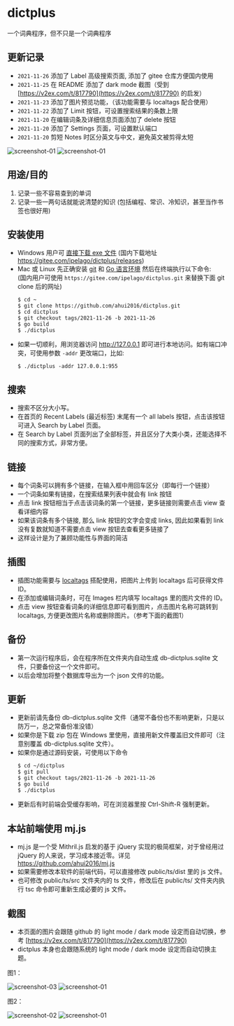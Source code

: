 # dictplus
一个词典程序，但不只是一个词典程序

## 更新记录

- `2021-11-26` 添加了 Label 高级搜索页面, 添加了 gitee 仓库方便国内使用
- `2021-11-25` 在 README 添加了 dark mode 截图（受到 [https://v2ex.com/t/817790](https://v2ex.com/t/817790) 的启发）
- `2021-11-23` 添加了图片预览功能，（该功能需要与 localtags 配合使用）
- `2021-11-22` 添加了 Limit 按钮，可设置搜索结果的条数上限
- `2021-11-20` 在编辑词条及详细信息页面添加了 delete 按钮
- `2021-11-20` 添加了 Settings 页面，可设置默认端口
- `2021-11-20` 剪短 Notes 时区分英文与中文，避免英文被剪得太短

![screenshot-01](screenshots/screenshot-01.webp#gh-light-mode-only)
![screenshot-01](screenshots/screenshot-dark-01.webp#gh-dark-mode-only)

## 用途/目的

1. 记录一些不容易查到的单词
2. 记录一些一两句话就能说清楚的知识 (包括编程、常识、冷知识，甚至当作书签也很好用)

## 安装使用

- Windows 用户可
[直接下载 exe 文件](https://github.com/ahui2016/dictplus/releases) (国内下载地址 https://gitee.com/ipelago/dictplus/releases)
- Mac 或 Linux 先正确安装 [git](https://git-scm.com/downloads) 和 [Go 语言环境](https://golang.google.cn/doc/install) 然后在终端执行以下命令:  
  (国内用户可使用 `https://gitee.com/ipelago/dictplus.git` 来替换下面 git clone 后的网址)
  ```
  $ cd ~
  $ git clone https://github.com/ahui2016/dictplus.git
  $ cd dictplus
  $ git checkout tags/2021-11-26 -b 2021-11-26
  $ go build
  $ ./dictplus
  ```
- 如果一切顺利，用浏览器访问 http://127.0.0.1 即可进行本地访问。如有端口冲突，可使用参数 `-addr` 更改端口，比如:
  ```
  $ ./dictplus -addr 127.0.0.1:955
  ```

## 搜索

- 搜索不区分大小写。
- 在首页的 Recent Labels (最近标签) 末尾有一个 all labels 按钮，点击该按钮可进入 Search by Label 页面。
- 在 Search by Label 页面列出了全部标签，并且区分了大类小类，还能选择不同的搜索方式，非常方便。

## 链接

- 每个词条可以拥有多个链接，在输入框中用回车区分（即每行一个链接）
- 一个词条如果有链接，在搜索结果列表中就会有 link 按钮
- 点击 link 按钮相当于点击该词条的第一个链接，更多链接则需要点击 view 查看详细内容
- 如果该词条有多个链接, 那么 link 按钮的文字会变成 links, 因此如果看到 link 没有复数就知道不需要点击 view 按钮去查看更多链接了
- 这样设计是为了兼顾功能性与界面的简洁

## 插图

- 插图功能需要与 [localtags](https://github.com/ahui2016/localtags) 搭配使用，把图片上传到 localtags 后可获得文件 ID。
- 在添加或编辑词条时，可在 Images 栏内填写 localtags 里的图片文件的 ID。
- 点击 view 按钮查看词条的详细信息即可看到图片，点击图片名称可跳转到 localtags, 方便更改图片名称或删除图片。（参考下面的截图1）

## 备份

- 第一次运行程序后，会在程序所在文件夹内自动生成 db-dictplus.sqlite 文件，只要备份这一个文件即可。
- 以后会增加将整个数据库导出为一个 json 文件的功能。

## 更新

- 更新前请先备份 db-dictplus.sqlite 文件（通常不备份也不影响更新，只是以防万一，总之常备份准没错）
- 如果你是下载 zip 包在 Windows 里使用，直接用新文件覆盖旧文件即可（注意别覆盖 db-dictplus.sqlite 文件）。
- 如果你是通过源码安装，可使用以下命令 
  ```
  $ cd ~/dictplus
  $ git pull
  $ git checkout tags/2021-11-26 -b 2021-11-26
  $ go build
  $ ./dictplus
  ```
- 更新后有时前端会受缓存影响，可在浏览器里按 Ctrl-Shift-R 强制更新。


## 本站前端使用 mj.js

- mj.js 是一个受 Mithril.js 启发的基于 jQuery 实现的极简框架，对于曾经用过 jQuery 的人来说，学习成本接近零。详见 https://github.com/ahui2016/mj.js
- 如果需要修改本软件的前端代码，可以直接修改 public/ts/dist 里的 js 文件。
- 也可修改 public/ts/src 文件夹内的 ts 文件，修改后在 public/ts/ 文件夹内执行 tsc 命令即可重新生成必要的 js 文件。

## 截图

- 本页面的图片会跟随 github 的 light mode / dark mode 设定而自动切换，参考 [https://v2ex.com/t/817790](https://v2ex.com/t/817790)
- dictplus 本身也会跟随系统的 light mode / dark mode 设定而自动切换主题。

图1：

![screenshot-03](screenshots/screenshot-03.webp#gh-light-mode-only)
![screenshot-01](screenshots/screenshot-dark-03.webp#gh-dark-mode-only)

图2：

![screenshot-02](screenshots/screenshot-02.webp#gh-light-mode-only)
![screenshot-01](screenshots/screenshot-dark-02.webp#gh-dark-mode-only)
